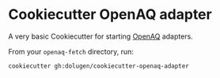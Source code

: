 Cookiecutter OpenAQ adapter
===========================

A very basic Cookiecutter for starting [OpenAQ](https://github.com/openaq/openaq-fetch/) adapters.

From your `openaq-fetch` directory, run:

```
cookiecutter gh:dolugen/cookiecutter-openaq-adapter
```
